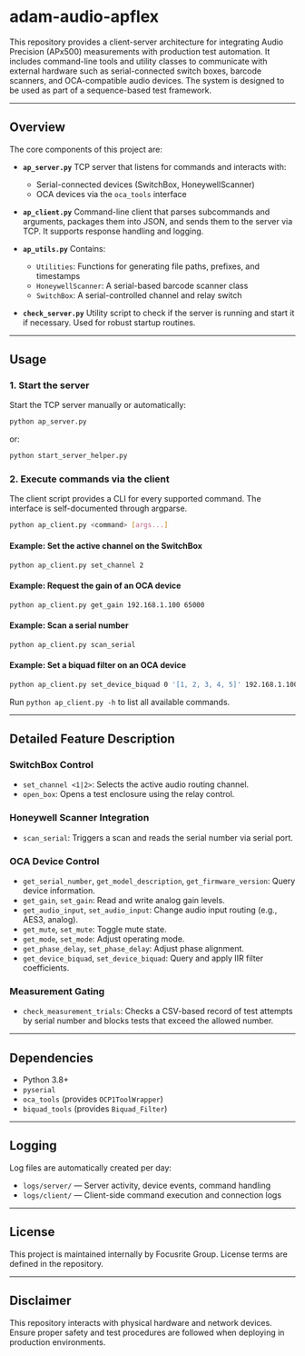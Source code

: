# adam-audio-apflex

This repository provides a client-server architecture for integrating Audio Precision (APx500) measurements with production test automation. It includes command-line tools and utility classes to communicate with external hardware such as serial-connected switch boxes, barcode scanners, and OCA-compatible audio devices. The system is designed to be used as part of a sequence-based test framework.

---

## Overview

The core components of this project are:

* **`ap_server.py`**
  TCP server that listens for commands and interacts with:

  * Serial-connected devices (SwitchBox, HoneywellScanner)
  * OCA devices via the `oca_tools` interface

* **`ap_client.py`**
  Command-line client that parses subcommands and arguments, packages them into JSON, and sends them to the server via TCP. It supports response handling and logging.

* **`ap_utils.py`**
  Contains:

  * `Utilities`: Functions for generating file paths, prefixes, and timestamps
  * `HoneywellScanner`: A serial-based barcode scanner class
  * `SwitchBox`: A serial-controlled channel and relay switch

* **`check_server.py`**
  Utility script to check if the server is running and start it if necessary. Used for robust startup routines.

---

## Usage

### 1. Start the server

Start the TCP server manually or automatically:

```bash
python ap_server.py
```

or:

```bash
python start_server_helper.py
```

### 2. Execute commands via the client

The client script provides a CLI for every supported command. The interface is self-documented through argparse.

```bash
python ap_client.py <command> [args...]
```

#### Example: Set the active channel on the SwitchBox

```bash
python ap_client.py set_channel 2
```

#### Example: Request the gain of an OCA device

```bash
python ap_client.py get_gain 192.168.1.100 65000
```

#### Example: Scan a serial number

```bash
python ap_client.py scan_serial
```

#### Example: Set a biquad filter on an OCA device

```bash
python ap_client.py set_device_biquad 0 '[1, 2, 3, 4, 5]' 192.168.1.100 65000
```

Run `python ap_client.py -h` to list all available commands.

---

## Detailed Feature Description

### SwitchBox Control

* `set_channel <1|2>`: Selects the active audio routing channel.
* `open_box`: Opens a test enclosure using the relay control.

### Honeywell Scanner Integration

* `scan_serial`: Triggers a scan and reads the serial number via serial port.

### OCA Device Control

* `get_serial_number`, `get_model_description`, `get_firmware_version`: Query device information.
* `get_gain`, `set_gain`: Read and write analog gain levels.
* `get_audio_input`, `set_audio_input`: Change audio input routing (e.g., AES3, analog).
* `get_mute`, `set_mute`: Toggle mute state.
* `get_mode`, `set_mode`: Adjust operating mode.
* `get_phase_delay`, `set_phase_delay`: Adjust phase alignment.
* `get_device_biquad`, `set_device_biquad`: Query and apply IIR filter coefficients.

### Measurement Gating

* `check_measurement_trials`: Checks a CSV-based record of test attempts by serial number and blocks tests that exceed the allowed number.

---

## Dependencies

* Python 3.8+
* `pyserial`
* `oca_tools` (provides `OCP1ToolWrapper`)
* `biquad_tools` (provides `Biquad_Filter`)

---

## Logging

Log files are automatically created per day:

* `logs/server/` — Server activity, device events, command handling
* `logs/client/` — Client-side command execution and connection logs

---

## License

This project is maintained internally by Focusrite Group. License terms are defined in the repository.

---

## Disclaimer

This repository interacts with physical hardware and network devices. Ensure proper safety and test procedures are followed when deploying in production environments.
